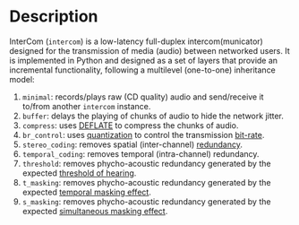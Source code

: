 # Description

InterCom (`intercom`) is a low-latency full-duplex intercom(municator) designed for the transmission of media (audio) between networked users. It is implemented in Python and designed as a set of layers that provide an incremental functionality, following a multilevel (one-to-one) inheritance model:

1. `minimal`: records/plays raw (CD quality) audio and send/receive it to/from another `intercom` instance.
2. `buffer`: delays the playing of chunks of audio to hide the network jitter.
3. `compress`: uses [DEFLATE](https://en.wikipedia.org/wiki/Deflate) to compress the chunks of audio.
4. `br_control`: uses [quantization](https://en.wikipedia.org/wiki/Quantization_(signal_processing)) to control the transmission [bit-rate](https://en.wikipedia.org/wiki/Bit_rate).
5. `stereo_coding`: removes spatial (inter-channel) [redundancy](https://en.wikipedia.org/wiki/Redundancy_(information_theory)).
6. `temporal_coding`: removes temporal (intra-channel) redundancy.
7. `threshold`: removes phycho-acoustic redundancy generated by the expected [threshold of hearing](https://en.wikipedia.org/wiki/Psychoacoustics#Limits_of_perception).
8. `t_masking`: removes phycho-acoustic redundancy generated by the expected [temporal masking effect](https://en.wikipedia.org/wiki/Auditory_masking#Temporal_masking).
9. `s_masking`: removes phycho-acoustic redundancy generated by the expected [simultaneous masking effect](https://en.wikipedia.org/wiki/Auditory_masking#Simultaneous_masking).
